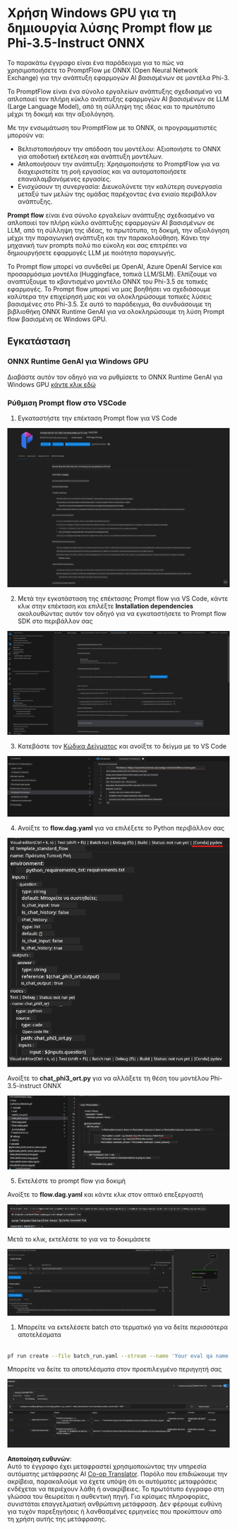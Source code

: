 <!--
CO_OP_TRANSLATOR_METADATA:
{
  "original_hash": "92e7dac1e5af0dd7c94170fdaf6860fe",
  "translation_date": "2025-07-17T03:00:26+00:00",
  "source_file": "md/02.Application/01.TextAndChat/Phi3/UsingPromptFlowWithONNX.md",
  "language_code": "el"
}
-->
# Χρήση Windows GPU για τη δημιουργία λύσης Prompt flow με Phi-3.5-Instruct ONNX

Το παρακάτω έγγραφο είναι ένα παράδειγμα για το πώς να χρησιμοποιήσετε το PromptFlow με ONNX (Open Neural Network Exchange) για την ανάπτυξη εφαρμογών AI βασισμένων σε μοντέλα Phi-3.

Το PromptFlow είναι ένα σύνολο εργαλείων ανάπτυξης σχεδιασμένο να απλοποιεί τον πλήρη κύκλο ανάπτυξης εφαρμογών AI βασισμένων σε LLM (Large Language Model), από τη σύλληψη της ιδέας και το πρωτότυπο μέχρι τη δοκιμή και την αξιολόγηση.

Με την ενσωμάτωση του PromptFlow με το ONNX, οι προγραμματιστές μπορούν να:

- Βελτιστοποιήσουν την απόδοση του μοντέλου: Αξιοποιήστε το ONNX για αποδοτική εκτέλεση και ανάπτυξη μοντέλων.
- Απλοποιήσουν την ανάπτυξη: Χρησιμοποιήστε το PromptFlow για να διαχειριστείτε τη ροή εργασίας και να αυτοματοποιήσετε επαναλαμβανόμενες εργασίες.
- Ενισχύσουν τη συνεργασία: Διευκολύνετε την καλύτερη συνεργασία μεταξύ των μελών της ομάδας παρέχοντας ένα ενιαίο περιβάλλον ανάπτυξης.

**Prompt flow** είναι ένα σύνολο εργαλείων ανάπτυξης σχεδιασμένο να απλοποιεί τον πλήρη κύκλο ανάπτυξης εφαρμογών AI βασισμένων σε LLM, από τη σύλληψη της ιδέας, το πρωτότυπο, τη δοκιμή, την αξιολόγηση μέχρι την παραγωγική ανάπτυξη και την παρακολούθηση. Κάνει την μηχανική των prompts πολύ πιο εύκολη και σας επιτρέπει να δημιουργήσετε εφαρμογές LLM με ποιότητα παραγωγής.

Το Prompt flow μπορεί να συνδεθεί με OpenAI, Azure OpenAI Service και προσαρμόσιμα μοντέλα (Huggingface, τοπικά LLM/SLM). Ελπίζουμε να αναπτύξουμε το κβαντισμένο μοντέλο ONNX του Phi-3.5 σε τοπικές εφαρμογές. Το Prompt flow μπορεί να μας βοηθήσει να σχεδιάσουμε καλύτερα την επιχείρησή μας και να ολοκληρώσουμε τοπικές λύσεις βασισμένες στο Phi-3.5. Σε αυτό το παράδειγμα, θα συνδυάσουμε τη βιβλιοθήκη ONNX Runtime GenAI για να ολοκληρώσουμε τη λύση Prompt flow βασισμένη σε Windows GPU.

## **Εγκατάσταση**

### **ONNX Runtime GenAI για Windows GPU**

Διαβάστε αυτόν τον οδηγό για να ρυθμίσετε το ONNX Runtime GenAI για Windows GPU [κάντε κλικ εδώ](./ORTWindowGPUGuideline.md)

### **Ρύθμιση Prompt flow στο VSCode**

1. Εγκαταστήστε την επέκταση Prompt flow για VS Code

![pfvscode](../../../../../../translated_images/pfvscode.eff93dfc66a42cbef699fc16fa48f3ed3a23361875a3362037d026896395a00d.el.png)

2. Μετά την εγκατάσταση της επέκτασης Prompt flow για VS Code, κάντε κλικ στην επέκταση και επιλέξτε **Installation dependencies** ακολουθώντας αυτόν τον οδηγό για να εγκαταστήσετε το Prompt flow SDK στο περιβάλλον σας

![pfsetup](../../../../../../translated_images/pfsetup.b46e93096f5a254f74e8b74ce2be7047ce963ef573d755ec897eb1b78cb9c954.el.png)

3. Κατεβάστε τον [Κώδικα Δείγματος](../../../../../../code/09.UpdateSamples/Aug/pf/onnx_inference_pf) και ανοίξτε το δείγμα με το VS Code

![pfsample](../../../../../../translated_images/pfsample.8d89e70584ffe7c4dba182513e3148a989e552c3b8e4948567a6b806b5ae1845.el.png)

4. Ανοίξτε το **flow.dag.yaml** για να επιλέξετε το Python περιβάλλον σας

![pfdag](../../../../../../translated_images/pfdag.264a77f7366458ff850a76ae949226391ea382856d543ef9da4b92096aff7e4b.el.png)

   Ανοίξτε το **chat_phi3_ort.py** για να αλλάξετε τη θέση του μοντέλου Phi-3.5-instruct ONNX

![pfphi](../../../../../../translated_images/pfphi.72da81d74244b45fc78cdfeeb8c7fbd9e7cd610bf2f96814dbade6a4a2dfad7e.el.png)

5. Εκτελέστε το prompt flow για δοκιμή

Ανοίξτε το **flow.dag.yaml** και κάντε κλικ στον οπτικό επεξεργαστή

![pfv](../../../../../../translated_images/pfv.ba8a81f34b20f603cccee3fe91e94113792ed6f5af28f76ab08e1a0b3e77b33b.el.png)

Μετά το κλικ, εκτελέστε το για να το δοκιμάσετε

![pfflow](../../../../../../translated_images/pfflow.4e1135a089b1ce1b6348b59edefdb6333e5729b54c8e57f9039b7f9463e68fbd.el.png)

1. Μπορείτε να εκτελέσετε batch στο τερματικό για να δείτε περισσότερα αποτελέσματα


```bash

pf run create --file batch_run.yaml --stream --name 'Your eval qa name'    

```

Μπορείτε να δείτε τα αποτελέσματα στον προεπιλεγμένο περιηγητή σας


![pfresult](../../../../../../translated_images/pfresult.c22c826f8062d7cbe871cff35db4a013dcfefc13fafe5da6710a8549a96a4ceb.el.png)

**Αποποίηση ευθυνών**:  
Αυτό το έγγραφο έχει μεταφραστεί χρησιμοποιώντας την υπηρεσία αυτόματης μετάφρασης AI [Co-op Translator](https://github.com/Azure/co-op-translator). Παρόλο που επιδιώκουμε την ακρίβεια, παρακαλούμε να έχετε υπόψη ότι οι αυτόματες μεταφράσεις ενδέχεται να περιέχουν λάθη ή ανακρίβειες. Το πρωτότυπο έγγραφο στη γλώσσα του θεωρείται η αυθεντική πηγή. Για κρίσιμες πληροφορίες, συνιστάται επαγγελματική ανθρώπινη μετάφραση. Δεν φέρουμε ευθύνη για τυχόν παρεξηγήσεις ή λανθασμένες ερμηνείες που προκύπτουν από τη χρήση αυτής της μετάφρασης.